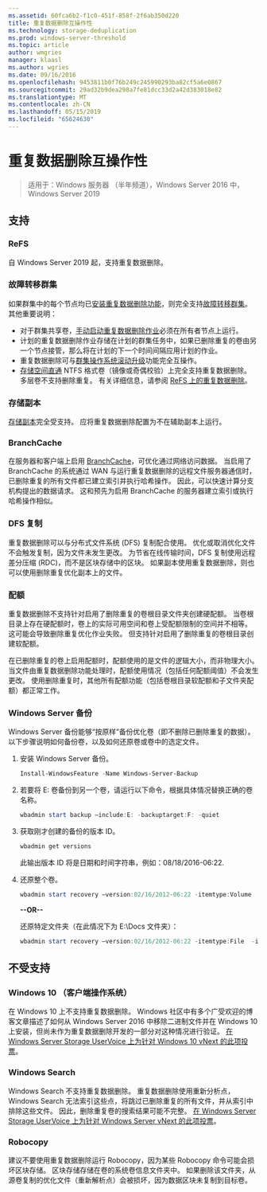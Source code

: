 ```yaml
---
ms.assetid: 60fca6b2-f1c0-451f-858f-2f6ab350d220
title: 重复数据删除互操作性
ms.technology: storage-deduplication
ms.prod: windows-server-threshold
ms.topic: article
author: wmgries
manager: klaasl
ms.author: wgries
ms.date: 09/16/2016
ms.openlocfilehash: 9453811b0f76b249c245990293ba82cf5a6e0867
ms.sourcegitcommit: 29ad32b9dea298a7fe81dcc33d2a42d383018e82
ms.translationtype: MT
ms.contentlocale: zh-CN
ms.lasthandoff: 05/15/2019
ms.locfileid: "65624630"
---
```

# <a name="data-deduplication-interoperability"></a>重复数据删除互操作性

> 适用于：Windows 服务器 （半年频道），Windows Server 2016 中，Windows Server 2019

## <a id="supported"></a>支持

### <a id="supported-ReFS"></a>ReFS
自 Windows Server 2019 起，支持重复数据删除。 

### <a id="supported-clusters"></a>故障转移群集

如果群集中的每个节点均已[安装重复数据删除功能](install-enable.md#install-dedup)，则完全支持[故障转移群集](../..//failover-clustering/failover-clustering-overview.md)。 其他重要说明：

* 对于群集共享卷，[手动启动重复数据删除作业](run.md#running-dedup-jobs-manually)必须在所有者节点上运行。
* 计划的重复数据删除作业存储在计划的群集任务中，如果已删除重复的卷由另一个节点接管，那么将在计划的下一个时间间隔应用计划的作业。
* 重复数据删除可与[群集操作系统滚动升级](../..//failover-clustering/cluster-operating-system-rolling-upgrade.md)功能完全互操作。
* [存储空间直通](../storage-spaces/storage-spaces-direct-overview.md) NTFS 格式卷（镜像或奇偶校验）上完全支持重复数据删除。 多层卷不支持删除重复。 有关详细信息，请参阅 [ReFS 上的重复数据删除](interop.md#unsupported-refs)。

### <a id="supported-storage-replica"></a>存储副本
[存储副本](../storage-replica/storage-replica-overview.md)完全受支持。 应将重复数据删除配置为不在辅助副本上运行。

### <a id="supported-branchcache"></a>BranchCache
在服务器和客户端上启用 [BranchCache](../../networking/branchcache/branchcache.md)，可优化通过网络访问数据。 当启用了 BranchCache 的系统通过 WAN 与运行重复数据删除的远程文件服务器通信时，已删除重复的所有文件都已建立索引并执行哈希操作。 因此，可以快速计算分支机构提出的数据请求。 这和预先为启用 BranchCache 的服务器建立索引或执行哈希操作相似。

### <a id="supported-dfsr"></a>DFS 复制
重复数据删除可以与分布式文件系统 (DFS) 复制配合使用。 优化或取消优化文件不会触发复制，因为文件未发生更改。 为节省在线传输时间，DFS 复制使用远程差分压缩 (RDC)，而不是区块存储中的区块。 如果副本使用重复数据删除，则也可以使用删除重复优化副本上的文件。

### <a id="supported-quotas"></a>配额
重复数据删除不支持针对启用了删除重复的卷根目录文件夹创建硬配额。 当卷根目录上存在硬配额时，卷上的实际可用空间和卷上受配额限制的空间并不相等。 这可能会导致删除重复优化作业失败。 但支持针对启用了删除重复的卷根目录创建软配额。 

在已删除重复的卷上启用配额时，配额使用的是文件的逻辑大小，而非物理大小。 当文件由重复数据删除功能处理时，配额使用情况（包括任何配额阈值）不会发生更改。 使用删除重复时，其他所有配额功能（包括卷根目录软配额和子文件夹配额）都正常工作。

### <a id="supported-windows-server-backup"></a>Windows Server 备份
Windows Server 备份能够“按原样”备份优化卷（即不删除已删除重复的数据）。 以下步骤说明如何备份卷，以及如何还原卷或卷中的选定文件。
1. 安装 Windows Server 备份。  
    ```PowerShell
    Install-WindowsFeature -Name Windows-Server-Backup
    ```

2. 若要将 E: 卷备份到另一个卷，请运行以下命令，根据具体情况替换正确的卷名称。  
    ```PowerShell
    wbadmin start backup –include:E: -backuptarget:F: -quiet
    ```
3. 获取刚才创建的备份的版本 ID。

    ```PowerShell
    wbadmin get versions
    ```

    此输出版本 ID 将是日期和时间字符串，例如：08/18/2016-06:22.

4. 还原整个卷。
    ```PowerShell
    wbadmin start recovery –version:02/16/2012-06:22 -itemtype:Volume  -items:E: -recoveryTarget:E:
    ```

    **--OR--**  

    还原特定文件夹（在此情况下为 E:\Docs 文件夹）：
    ```PowerShell
    wbadmin start recovery –version:02/16/2012-06:22 -itemtype:File  -items:E:\Docs  -recursive
    ```

## <a id="unsupported"></a>不受支持

### <a id="unsupported-windows-client"></a>Windows 10 （客户端操作系统）
在 Windows 10 上不支持重复数据删除。 Windows 社区中有多个广受欢迎的博客文章描述了如何从 Windows Server 2016 中移除二进制文件并在 Windows 10 上安装，但尚未作为重复数据删除开发的一部分对这种情况进行验证。 [在 Windows Server Storage UserVoice 上为针对 Windows 10 vNext 的此项投票](https://windowsserver.uservoice.com/forums/295056-storage/suggestions/9011008-add-deduplication-support-to-client-os)。

### <a id="unsupported-windows-search"></a>Windows Search
Windows Search 不支持重复数据删除。 重复数据删除使用重新分析点，Windows Search 无法索引这些点，将跳过已删除重复的所有文件，并从索引中排除这些文件。 因此，删除重复卷的搜索结果可能不完整。 [在 Windows Server Storage UserVoice 上为针对 Windows Server vNext 的此项投票](https://windowsserver.uservoice.com/forums/295056-storage/suggestions/17888647-make-windows-search-service-work-with-data-dedupli)。

### <a id="unsupported-robocopy"></a>Robocopy
建议不要使用重复数据删除运行 Robocopy，因为某些 Robocopy 命令可能会损坏区块存储。 区块存储存储在卷的系统卷信息文件夹中。 如果删除该文件夹，从源卷复制的优化文件（重新解析点）会被损坏，因为数据区块未复制到目标卷。
